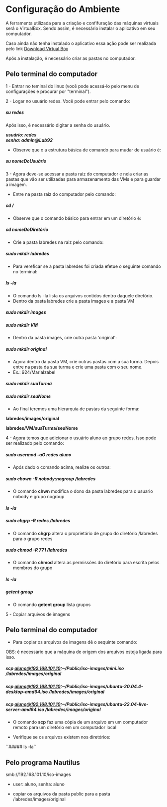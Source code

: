 # Configuração do Ambiente


A ferramenta utilizada para a criação e confifuração das máquinas virtuais será o VirtualBox. Sendo assim, é necessário instalar o aplicativo em seu computador.

Caso ainda não tenha instalado o aplicativo essa ação pode ser realizada pelo link [Download Virtual Box](https://www.virtualbox.org/wiki/Downloads)

Após a instalação, é necessário criar as pastas no computador.

## Pelo terminal do computador

1 - Entrar no teminal do linux (você pode acessá-lo pelo menu de configurações e procurar por "terminal").

2 - Logar no usuário redes. Você pode entrar pelo comando:

##### su redes 

 Após isso, é necessário digitar a senha do usuário.

***usuário: redes***    
***senha: admin@Lab92***

- Observe que o a estrutura básica de comando para mudar de usuário é:

##### su nomeDoUsuário

3 - Agora deve-se acessar a pasta raiz do computador e nela criar as pastas que vão ser utilizadas para armazenamento das VMs e para guardar a imagem.

- Entre na pasta raiz do computador pelo comando:

##### cd /

- Observe que o comando básico para entrar em um diretório é:

##### cd nomeDoDiretório

- Crie a pasta labredes na raiz pelo comando:

##### sudo mkdir labredes

- Para vereficar se a pasta labredes foi criada efetue o seguinte comando no terminal:

##### ls -la

- O comando ls -la lista os arquivos contidos dentro daquele diretório.
- Dentro da pasta labredes crie a pasta images e a pasta VM

##### sudo mkdir images
##### sudo mkdir VM

- Dentro da pasta images, crie outra pasta 'original':

##### sudo mkdir original

- Agora dentro da pasta VM, crie outras pastas com a sua turma. Depois entre na pasta da sua turma e crie uma pasta com o seu nome.
- Ex.: 924/MariaIzabel

##### sudo mkdir suaTurma
##### sudo mkdir seuNome
  
- Ao final teremos uma hierarquia de pastas da seguinte forma:
  
**labredes/images/original**

**labredes/VM/suaTurma/seuNome**
  
 4 - Agora temos que adicionar o usuário aluno ao grupo redes. Isso pode ser realizado pelo comando:
  
 #####  sudo usermod -aG redes aluno
  
 - Após dado o comando acima, realize os outros: 
  
 ##### sudo chown -R nobody:nogroup /labredes
  
 - O comando **chwn** modifica o dono da pasta labredes para o usuario nobody e grupo nogroup
  
 ##### ls -la
  
 ##### sudo chgrp -R redes /labredes
  
 - O comando **chgrp** altera o proprietário de grupo do diretório /labredes para o grupo redes
  
 ##### sudo chmod -R 771 /labredes 
  
 - O comando **chmod** altera as permissões do diretório para escrita pelos membros do grupo
  
 ##### ls -la
  
 ##### getent group
  
 - O comando **getent group** lista grupos
  
 5 - Copiar arquivos de imagens
  
 ## Pelo terminal do computador
  
 - Para copiar os arquivos de imagens dê o sequinte comando:
  
 OBS: é necessário que a máquina de origem dos arquivos esteja ligada para isso.
  
 ##### scp aluno@192.168.101.10:~/Public/iso-images/mini.iso /labredes/images/original
 ##### scp aluno@192.168.101.10:~/Public/iso-images/ubuntu-20.04.4-desktop-amd64.iso /labredes/images/original
 ##### scp aluno@192.168.101.10:~/Public/iso-images/ubuntu-22.04-live-server-amd64.iso /labredes/images/original
  
 - O comando **scp** faz uma cópia de um arquivo em um computador remoto para um diretório em um computador local
  
 - Verifique se os arquivos existem nos diretórios:
  
 ´´##### ls -la´´
  
 ## Pelo  programa Nautilus
  
  smb://192.168.101.10/iso-images
- user: aluno, senha: aluno

* copiar os arquivos da pasta public para a pasta  /labredes/images/original
